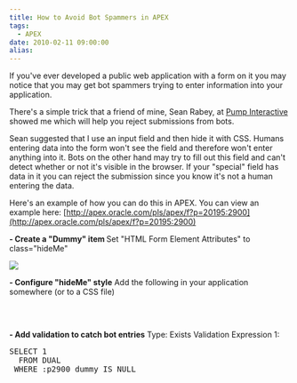 ```yaml
---
title: How to Avoid Bot Spammers in APEX
tags:
  - APEX
date: 2010-02-11 09:00:00
alias:
---
```


If you've ever developed a public web application with a form on it you may notice that you may get bot spammers trying to enter information into your application.

There's a simple trick that a friend of mine, Sean Rabey, at [Pump Interactive](http://www.pumpinteractive.ca/) showed me which will help you reject submissions from bots. 

Sean suggested that I use an input field and then hide it with CSS. Humans entering data into the form won't see the field and therefore won't enter anything into it. Bots on the other hand may try to fill out this field and can't detect whether or not it's visible in the browser. If your "special" field has data in it you can reject the submission since you know it's not a human entering the data.

Here's an example of how you can do this in APEX. You can view an example here: [http://apex.oracle.com/pls/apex/f?p=20195:2900](http://apex.oracle.com/pls/apex/f?p=20195:2900)

<span style="font-weight:bold;">- Create a "Dummy" item </span>
Set "HTML Form Element Attributes" to class="hideMe"

[![](http://1.bp.blogspot.com/_33EF80fk9sM/S3OkFBpPIZI/AAAAAAAADwQ/ltVMMS3JCD0/s320/step1.png)](http://1.bp.blogspot.com/_33EF80fk9sM/S3OkFBpPIZI/AAAAAAAADwQ/ltVMMS3JCD0/s1600-h/step1.png)

<span style="font-weight:bold;">- Configure "hideMe" style</span>
Add the following in your application somewhere (or to a CSS file)
<pre class="brush: html">
<style>
  .hideMe {display:none}
</style>
</pre>

<span style="font-weight:bold;">- Add validation to catch bot entries</span>
Type: Exists
Validation Expression 1:
<pre class="brush: sql">
SELECT 1
  FROM DUAL
 WHERE :p2900_dummy IS NULL
</pre>
